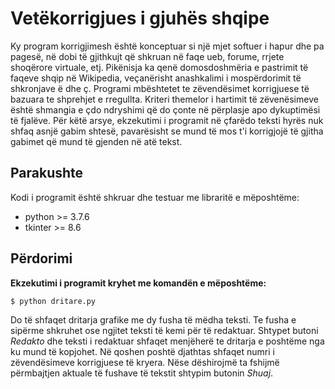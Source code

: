 # Vetëkorrigjues i gjuhës shqipe

Ky program korrigjimesh është konceptuar si një mjet softuer i hapur
dhe pa pagesë, në dobi të gjithkujt që shkruan në faqe ueb, forume,
rrjete shoqërore virtuale, etj. Pikënisja ka qenë domosdoshmëria e 
pastrimit të faqeve shqip në Wikipedia, veçanërisht anashkalimi i 
mospërdorimit të shkronjave ë dhe ç. Programi mbështetet te zëvendësimet
korrigjuese të bazuara te shprehjet e rregullta. Kriteri themelor i
hartimit të zëvenësimeve është shmangia e çdo ndryshimi që do 
çonte në përplasje apo dykuptimësi të fjalëve. Për këtë arsye, 
ekzekutimi i programit në çfarëdo teksti hyrës nuk shfaq asnjë gabim
shtesë, pavarësisht se mund të mos t'i korrigjojë të gjitha gabimet
që mund të gjenden në atë tekst.  

## Parakushte

Kodi i programit është shkruar dhe testuar me libraritë e mëposhtëme:
- python >= 3.7.6
- tkinter >= 8.6

## Përdorimi

**Ekzekutimi i programit kryhet me komandën e mëposhtëme:**

```
$ python dritare.py
```
Do të shfaqet dritarja grafike me dy fusha të mëdha teksti. Te fusha 
e sipërme shkruhet ose ngjitet teksti të kemi për të redaktuar. Shtypet
butoni *Redakto* dhe teksti i redaktuar shfaqet menjëherë te dritarja
e poshtëme nga ku mund të kopjohet. Në qoshen poshtë djathtas shfaqet
numri i zëvendësimeve korrigjuese të kryera. Nëse dëshirojmë ta fshijmë
përmbajtjen aktuale të fushave të tekstit shtypim butonin *Shuaj*.

